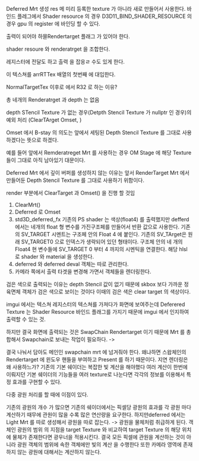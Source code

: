 Deferred Mrt 생성
res 메 미리 등록한 texture 가 아니라 새로 만들어서 사용한다.
바인드 플레그에서 Shader resource 의 경우 D3D11_BIND_SHADER_RESOURCE 의 경우 gpu 의 register 에 바인딩 할 수 있다.


출력이 되어야 하믈Rendertarget 플래그 가 있어야 한다.

shader resoure 와 renderatrget 을 조합한다.

레지스터에 전달도 하고 출력 을 잡응ㄹ 수도 있게 한다.

이 텍스쳐를 arrRTTex 배열의 첫번째 에 대입한다. 
 
NormalTargetTex 이후로  에서 R32 로 하는 이유?

총 네개의 Renderatrget 과 depth 는 없음

depth STencil Texture 가 없는 경우(Detpth Stencil Texture 가 nullptr 인 경우)의 예외 처리 (ClearTArget Omset, )

Omset 에서 B-stay 의 의도는 앞에서 세팅된 Depth Stencil Texture 를 그대로 사용하겠다는 뜻으로 하겠다.

예를 들어 앞에서 Remderatreget Mrt 를 사용하는 경우 OM Stage 에 해당 Texture 들이 그대로 아직 남아있기 대문이다.

Deferred Mrt 에서 깊이 버퍼를 생성하지 않는 이유는 앞서 RenderTarget Mrt 에서 만들어둔 Depth Stencil Texture 를 그대로 사용하기 위함이다.

render 부분에서 ClearTarget 과 Omset() 을 진행 할 것임
1. ClearMrt() 
2. Deferred 로 Omset
3. std3D_deferred,,fx
   기존의 PS shader 는 색상(float4) 를 출력했지만 defferd 에서는 네개의 float 형 변수를 가진구조페를 만들어서 반환 값으로 사용한다. 기존의 SV_TARGET  시멘트는 구조페 안의 Float 4 에 붙인다. 기존의 SV_TArget은 원래 SV_TARGET0 으로 인덱스가 생략되어 있던 형태이다. 구조체 안의 네 개의 Float4 현 변수들에 SV_TARGET 0 부터 4 까지의 시멘틱을 연결한다.
   해당 hlsl 로 shader 와 material 을 생성한다. 
1. deferred 와 deferred deval 객체는 따로 관리한다.
2. 카메라 쪽에서 출력 타겟을 변경해 가면서 객체들을 렌더링한다.


검은 색으로 출력되는 이유는 depth Stencil 값이 없기 때문에 skbox 보다 가까운 정육면체 객체가  검은 색으로 보이는 것이다 이때의 검은 색은 clear target 의 색상이다.

imgui 에서는 텍스쳐 레지스터의 텍스쳐를 가져다가 화면에 보여주는데 Deferered Texture 는 Shader Resource 바인드 플래그를 가지기 때문에 imgui 에서 인지하여 출력할 수 있는 것.

하지만 결국 화면에 출력되는 것은 SwapChain Rendertarget 이기 때문에 Mrt 를 총합해서 Swapchain로 보내는 작업이 필요하다.
-> 

결국 나눠서 담아도 메인인 swapchain mrt 에 넘겨줘야 한다. 
왜냐하면 스왑체인의 Rendertarget 에 윈도우 핸들을 부여하고 Present 를 하기 때문이다.
지연 렌더링은 왜 사용하느가?
기존의 기본 쉐이더는 복잡한 빛 계산을 해야했다
여러 계산이 한번에 이뤄지던 기본 쉐이더의 기능들을 여러 texture로 나눈다면 각각의 정보를 이용해서 특정 효과를 구현할 수 있다.

다중 광원 처리를 할 때에 이점이 있다.

기존의 광원의 개수 가 많으면 기존의 쉐이더에서는 픽셀당 광원의 효과를 각 광원 마다 계산하기 때무에 관원이 많을 수록 많은 연산량을 요구한다.
하지만deferred 에서는  Light Mrt 를 따로 생성해서 광원을 따로 잡는다.
-> 광원을 물체처럼 취급하게 된다.
객체인 광원의 범위 의 지점을 target Texture 와 비교하여 target Texture 의 해당 위치에 물체가 존재한다면 광우너을 적용시킨다.
결국 모든 픽셀에 관원을 계산하는 것이 아니라 광원 객체의 범위에 속한 객체에만 빛의 계산 을 수행한다 또한 카메라 영역에 존재 하지 않는 광원에 대해서는 계산하지 않는다. 
